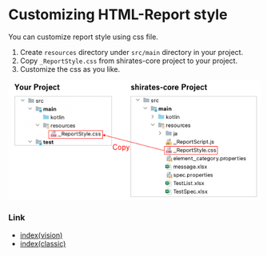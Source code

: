 # Customizing HTML-Report style

You can customize report style using css file.

1. Create `resources` directory under `src/main` directory in your project.
2. Copy `_ReportStyle.css` from shirates-core project to your project.
3. Customize the css as you like.

![](_images/customizing_css.png)

### Link

- [index(vision)](../../index.md)
- [index(classic)](../../classic/index.md)

